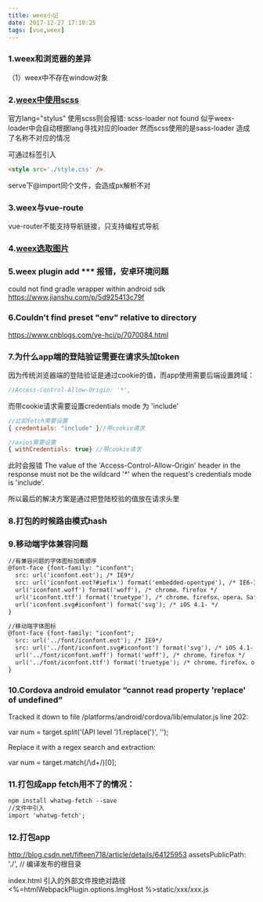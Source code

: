 ```yaml
---
title: weex小记
date: 2017-12-27 17:10:25
tags: [vue,weex]
---
```

### 1.weex和浏览器的差异
（1）weex中不存在window对象



### 2.[weex中使用scss](http://blog.csdn.net/seafishyls/article/details/64444819)
官方lang="stylus"
使用scss则会报错: scss-loader not found
似乎weex-loader中会自动根据lang寻找对应的loader
然而scss使用的是sass-loader 造成了名称不对应的情况


可通过标签引入
```html
<style src='./style.css' />
```
serve下@import同个文件，会造成px解析不对




### 3.weex与vue-route
vue-router不能支持导航链接，只支持编程式导航


### 4.[weex选取图片](https://github.com/voids/weex-image-crop-picker)


### 5.weex plugin add *** 报错，安卓环境问题
could not find gradle wrapper within android sdk
https://www.jianshu.com/p/5d925413c79f

### 6.Couldn't find preset "env" relative to directory
https://www.cnblogs.com/ye-hcj/p/7070084.html


### 7.为什么app端的登陆验证需要在请求头加token
因为传统浏览器端的登陆验证是通过cookie的值，而app使用需要后端设置跨域：
```javascript
//Access-Control-Allow-Origin: '*',
```
而带cookie请求需要设置credentials mode 为 'include'
```javascript
//比如fetch需要设置 
{ credentials: "include" }//带cookie请求

//axios需要设置
{ withCredentials: true} //带cookie请求
```
此时会报错
The value of the 'Access-Control-Allow-Origin' header in the response must not be the wildcard '*' when the request's credentials mode is 'include'.

所以最后的解决方案是通过把登陆校验的值放在请求头里


### 8.打包的时候路由模式hash


### 9.移动端字体兼容问题
```html
//有兼容问题的字体图标加载顺序
@font-face {font-family: "iconfont";
  src: url('iconfont.eot'); /* IE9*/
  src: url('iconfont.eot?#iefix') format('embedded-opentype'), /* IE6-IE8 */
  url('iconfont.woff') format('woff'), /* chrome、firefox */
  url('iconfont.ttf') format('truetype'), /* chrome、firefox、opera、Safari, Android, iOS 4.2+*/
  url('iconfont.svg#iconfont') format('svg'); /* iOS 4.1- */
}
```

```html
//移动端字体图标
@font-face {font-family: "iconfont";
  src: url('../font/iconfont.eot'); /* IE9*/
  src: url('../font/iconfont.svg#iconfont') format('svg'), /* iOS 4.1- */
  url('../font/iconfont.woff') format('woff'), /* chrome、firefox */
  url('../font/iconfont.ttf') format('truetype'); /* chrome、firefox、opera、Safari, Android, iOS 4.2+*/ 
}
```


### 10.Cordova android emulator “cannot read property 'replace' of undefined”
Tracked it down to file /platforms/android/cordova/lib/emulator.js line 202:

var num = target.split('(API level ')1.replace(')', '');

Replace it with a regex search and extraction:

var num = target.match(/\d+/)[0];


### 11.打包成app fetch用不了的情况：
```html
npm install whatwg-fetch --save
//文件中引入
import 'whatwg-fetch';
```

### 12.打包app 
http://blog.csdn.net/fifteen718/article/details/64125953
assetsPublicPath: './',  // 编译发布的根目录

index.html 引入的外部文件按绝对路径
<%=htmlWebpackPlugin.options.ImgHost %>static/xxx/xxx.js


